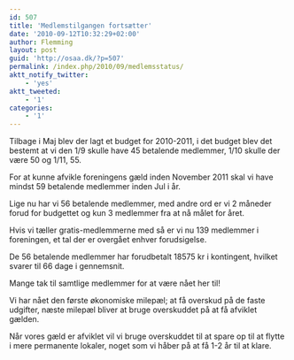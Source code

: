 ```yaml
---
id: 507
title: 'Medlemstilgangen fortsætter'
date: '2010-09-12T10:32:29+02:00'
author: Flemming
layout: post
guid: 'http://osaa.dk/?p=507'
permalink: /index.php/2010/09/medlemsstatus/
aktt_notify_twitter:
    - 'yes'
aktt_tweeted:
    - '1'
categories:
    - '1'
---
```


Tilbage i Maj blev der lagt et budget for 2010-2011, i det budget blev det bestemt at vi den 1/9 skulle have 45 betalende medlemmer, 1/10 skulle der være 50 og 1/11, 55.

For at kunne afvikle foreningens gæld inden November 2011 skal vi have mindst 59 betalende medlemmer inden Jul i år.

Lige nu har vi 56 betalende medlemmer, med andre ord er vi 2 måneder forud for budgettet og kun 3 medlemmer fra at nå målet for året.

Hvis vi tæller gratis-medlemmerne med så er vi nu 139 medlemmer i foreningen, et tal der er overgået enhver forudsigelse.

De 56 betalende medlemmer har forudbetalt 18575 kr i kontingent, hvilket svarer til 66 dage i gennemsnit.

Mange tak til samtlige medlemmer for at være nået her til!

Vi har nået den første økonomiske milepæl; at få overskud på de faste udgifter, næste milepæl bliver at bruge overskuddet på at få afviklet gælden.

Når vores gæld er afviklet vil vi bruge overskuddet til at spare op til at flytte i mere permanente lokaler, noget som vi håber på at få 1-2 år til at klare.
